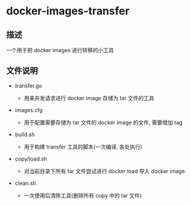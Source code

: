 # docker-images-transfer

## 描述 

一个用于把 docker images 进行转移的小工具

## 文件说明

* transfer.go
  * 用来并发请求进行 docker image 存储为 tar 文件的工具

* images.cfg
  * 用于配置需要存储为 tar 文件的 docker image 的文件, 需要增加 tag

* build.sh
  * 用于构建 transfer 工具的脚本(一次编译, 各处执行)
  
* copy/load.sh
  * 对当前目录下所有 tar 文件尝试进行 docker load 导入 docker image
  
* clean.sh
  * 一次使用后清除工具(删除所有 copy 中的 tar 文件)
  
